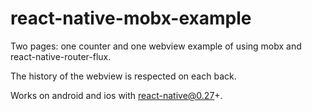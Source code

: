 # react-native-mobx-example

Two pages: one counter and one webview example of using mobx and react-native-router-flux.

The history of the webview is respected on each back.

Works on android and ios with react-native@0.27+.
